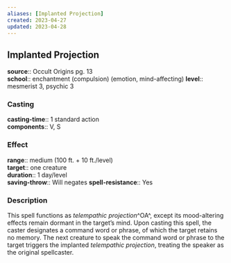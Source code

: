 ```yaml
---
aliases: [Implanted Projection]
created: 2023-04-27
updated: 2023-04-28
---
```


## Implanted Projection

**source**:: Occult Origins pg. 13  
**school**:: enchantment (compulsion) (emotion, mind-affecting)
**level**:: mesmerist 3, psychic 3

### Casting

**casting-time**:: 1 standard action  
**components**:: V, S

### Effect

**range**:: medium (100 ft. + 10 ft./level)  
**target**:: one creature  
**duration**:: 1 day/level  
**saving-throw**:: Will negates
**spell-resistance**:: Yes

### Description

This spell functions as *telempathic projection*^OA^, except its mood-altering effects remain dormant in the target’s mind. Upon casting this spell, the caster designates a command word or phrase, of which the target retains no memory. The next creature to speak the command word or phrase to the target triggers the implanted *telempathic projection*, treating the speaker as the original spellcaster.
